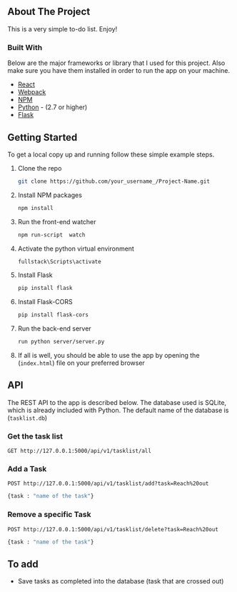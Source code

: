 ## About The Project
This is a very simple to-do list. Enjoy!

### Built With
Below are the major frameworks or library that I used for this project. Also make sure you have them installed in order to run the app on your machine.

* [React](https://reactjs.org/)
* [Webpack](https://webpack.js.org/)
* [NPM](https://www.npmjs.com/get-npm)
* [Python](https://www.python.org/downloads/) - (2.7 or higher)
* [Flask](https://flask.palletsprojects.com/en/1.1.x/installation/#)

## Getting Started
To get a local copy up and running follow these simple example steps.
1. Clone the repo
   ```sh
   git clone https://github.com/your_username_/Project-Name.git
   ```
2. Install NPM packages
   ```sh
   npm install
   ``` 
3. Run the front-end watcher
   ```sh
   npm run-script  watch
   ``` 
4. Activate the python virtual environment
   ```sh
   fullstack\Scripts\activate
   ``` 

5. Install Flask
   ```sh
   pip install flask
   ``` 

6. Install Flask-CORS
   ```sh
   pip install flask-cors
   ``` 

7. Run the back-end server
   ```sh
   run python server/server.py
   ``` 


8. If all is well, you should be able to use the app by opening the  (`index.html`) file on your preferred browser


## API
The REST API to the app is described below. The database used is SQLite, which is already included with Python. The default name of the database is (`tasklist.db`)  

### Get the task list
`GET http://127.0.0.1:5000/api/v1/tasklist/all`

### Add a Task
`POST http://127.0.0.1:5000/api/v1/tasklist/add?task=Reach%20out` 
   ```sh
   {task : "name of the task"}
   ``` 

### Remove a specific Task
`POST http://127.0.0.1:5000/api/v1/tasklist/delete?task=Reach%20out` 

   ```sh
   {task : "name of the task"}
   ``` 

## To add
* Save tasks as completed into the database (task that are crossed out)


